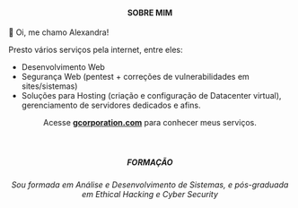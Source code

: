 <h4 align="center">SOBRE MIM</h1>

👋 Oi, me chamo Alexandra!


Presto vários serviços pela internet, entre eles: 
<ul>
  <li>Desenvolvimento Web</li>
  <li>Segurança Web (pentest + correções de vulnerabilidades em sites/sistemas)</li>
  <li>Soluções para Hosting (criação e configuração de Datacenter virtual), gerenciamento de servidores dedicados e afins.</li>
</ul>

<div align="center">Acesse <b><a href="https://pt-br.reactjs.org/">gcorporation.com</a></b> para conhecer meus serviços.</div>

<br>
<br>
<h5 align="center">FORMAÇÃO</h1>

<h6 align="center">Sou formada em Análise e Desenvolvimento de Sistemas, e pós-graduada em Ethical Hacking e Cyber Security</div>
<!---
alexandra-idc/alexandra-idc is a ✨ special ✨ repository because its `README.md` (this file) appears on your GitHub profile.
You can click the Preview link to take a look at your changes.
--->


